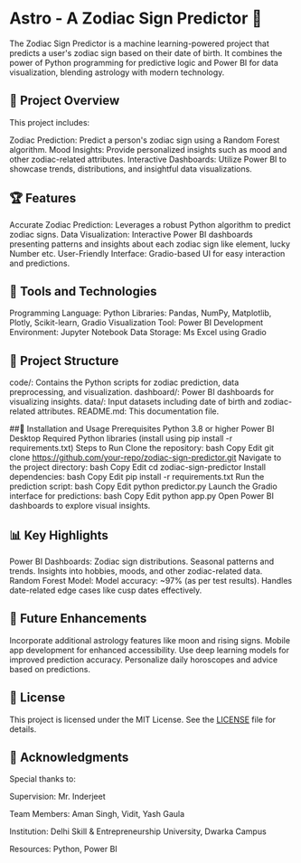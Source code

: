 # Astro - A Zodiac Sign Predictor 🌌
The Zodiac Sign Predictor is a machine learning-powered project that predicts a user's zodiac sign based on their date of birth. It combines the power of Python programming for predictive logic and Power BI for data visualization, blending astrology with modern technology.

## 📜 Project Overview
This project includes:

Zodiac Prediction: Predict a person's zodiac sign using a Random Forest algorithm.
Mood Insights: Provide personalized insights such as mood and other zodiac-related attributes.
Interactive Dashboards: Utilize Power BI to showcase trends, distributions, and insightful data visualizations.

## 🏆 Features
Accurate Zodiac Prediction: Leverages a robust Python algorithm to predict zodiac signs.
Data Visualization: Interactive Power BI dashboards presenting patterns and insights about each zodiac sign like element, lucky Number etc.
User-Friendly Interface: Gradio-based UI for easy interaction and predictions.

## 🔧 Tools and Technologies
Programming Language: Python
Libraries: Pandas, NumPy, Matplotlib, Plotly, Scikit-learn, Gradio
Visualization Tool: Power BI
Development Environment: Jupyter Notebook
Data Storage: Ms Excel using Gradio

## 📂 Project Structure
code/: Contains the Python scripts for zodiac prediction, data preprocessing, and visualization.
dashboard/: Power BI dashboards for visualizing insights.
data/: Input datasets including date of birth and zodiac-related attributes.
README.md: This documentation file.

##🚀 Installation and Usage
Prerequisites
Python 3.8 or higher
Power BI Desktop
Required Python libraries (install using pip install -r requirements.txt)
Steps to Run
Clone the repository:
bash
Copy
Edit
git clone https://github.com/your-repo/zodiac-sign-predictor.git
Navigate to the project directory:
bash
Copy
Edit
cd zodiac-sign-predictor
Install dependencies:
bash
Copy
Edit
pip install -r requirements.txt
Run the prediction script:
bash
Copy
Edit
python predictor.py
Launch the Gradio interface for predictions:
bash
Copy
Edit
python app.py
Open Power BI dashboards to explore visual insights.

## 📊 Key Highlights
Power BI Dashboards:
Zodiac sign distributions.
Seasonal patterns and trends.
Insights into hobbies, moods, and other zodiac-related data.
Random Forest Model:
Model accuracy: ~97% (as per test results).
Handles date-related edge cases like cusp dates effectively.

## 🔮 Future Enhancements
Incorporate additional astrology features like moon and rising signs.
Mobile app development for enhanced accessibility.
Use deep learning models for improved prediction accuracy.
Personalize daily horoscopes and advice based on predictions.

## 📜 License
This project is licensed under the MIT License. See the [LICENSE]() file for details.

## 🙌 Acknowledgments
Special thanks to:

Supervision: Mr. Inderjeet

Team Members: Aman Singh, Vidit, Yash Gaula

Institution: Delhi Skill & Entrepreneurship University, Dwarka Campus

Resources: Python, Power BI
